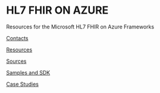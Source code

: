 HL7 FHIR ON AZURE
=================

Resources for the Microsoft HL7 FHIR on Azure Frameworks 

[Contacts](https://github.com/HowardEdidin/HL7-FHIR-ON-AZURE/blob/master/Contacts.md)


[Resources](https://github.com/HowardEdidin/HL7-FHIR-ON-AZURE/tree/master/Resources)


[Sources](https://github.com/HowardEdidin/HL7-FHIR-ON-AZURE/tree/master/Sources)


[Samples and SDK ](https://github.com/HowardEdidin/HL7-FHIR-ON-AZURE/tree/master/Samples%20and%20SDK)


[Case Studies](https://github.com/HowardEdidin/HL7-FHIR-ON-AZURE/tree/master/Case%20Studies)
